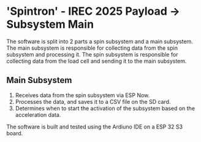 # 'Spintron' - IREC 2025 Payload -> Subsystem Main

The software is split into 2 parts a spin subsystem and a main subsystem. The main subsystem is responsible for collecting data from the spin subsystem and processing it. The spin subsystem is responsible for collecting data from the load cell and sending it to the main subsystem.

## Main Subsystem

1. Receives data from the spin subsystem via ESP Now.
2. Processes the data, and saves it to a CSV file on the SD card.
3. Determines when to start the activation of the subsystem based on the acceleration data.


The software is built and tested using the Ardiuno IDE on a ESP 32 S3 board.
